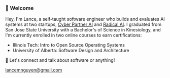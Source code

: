### 👋 Welcome
Hey, I'm Lance, a self-taught software engineer who builds and evaluates AI systems at two startups, [Cyber Partner AI](https://cyberpartnerai.com/) and [Radical AI](https://lab.radicalai.app/).
I graduated from San Jose State University with a Bachelor's of Science in Kinesiology, and I'm currently enrolled in two online courses to earn certifications:
- Illinois Tech: Intro to Open Source Operating Systems
- University of Alberta: Software Design and Architecture

💬 Let's connect and talk about software or anything!

lancemnguyen@gmail.com
